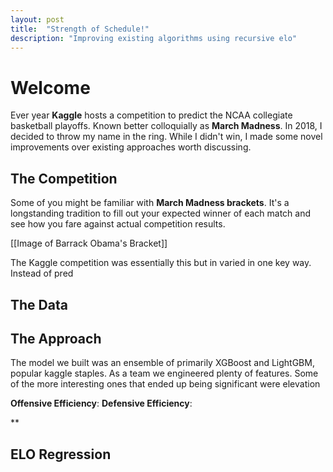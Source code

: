 ```yaml
---
layout: post
title:  "Strength of Schedule!"
description: "Improving existing algorithms using recursive elo"
---
```


# Welcome

Ever year **Kaggle** hosts a competition to predict the NCAA collegiate basketball playoffs. Known better colloquially as **March Madness**. In 2018, I decided to throw my name in the ring. While I didn't win, I made some novel improvements over existing approaches worth discussing.   

## The Competition
Some of you might be familiar with **March Madness brackets**. It's a longstanding tradition to fill out your expected winner of each match and see how you fare against actual competition results.

[[Image of Barrack Obama's Bracket]]

The Kaggle competition was essentially this but in varied in one key way. Instead of pred

## The Data

## The Approach
The model we built was an ensemble of primarily XGBoost and LightGBM, popular kaggle staples. As a team we engineered plenty of features. Some of the more interesting ones that ended up being significant were elevation

**Offensive Efficiency**:
**Defensive Efficiency**:



**

## ELO Regression
